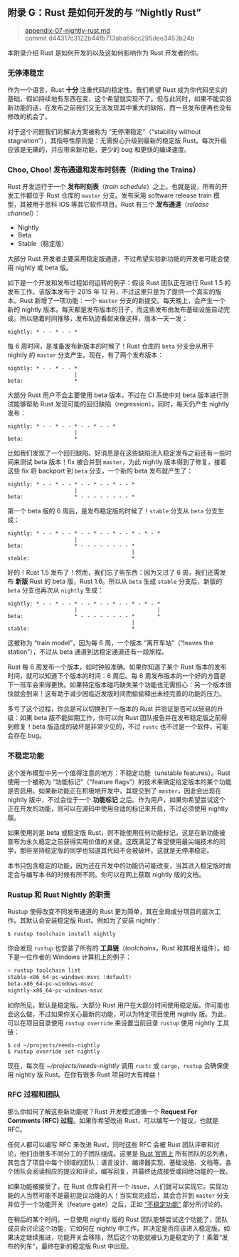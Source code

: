 ## 附录 G：Rust 是如何开发的与 “Nightly Rust”

> [appendix-07-nightly-rust.md](https://github.com/rust-lang/book/blob/main/src/appendix-07-nightly-rust.md)
> <br />
> commit d44317c3122b44fb713aba66cc295dee3453b24b

本附录介绍 Rust 是如何开发的以及这如何影响作为 Rust 开发者的你。

### 无停滞稳定

作为一个语言，Rust **十分** 注重代码的稳定性。我们希望 Rust 成为你代码坚实的基础，假如持续地有东西在变，这个希望就实现不了。但与此同时，如果不能实验新功能的话，在发布之前我们又无法发现其中重大的缺陷，而一旦发布便再也没有修改的机会了。

对于这个问题我们的解决方案被称为 “无停滞稳定”（“stability without stagnation”），其指导性原则是：无需担心升级到最新的稳定版 Rust。每次升级应该是无痛的，并应带来新功能，更少的 bug 和更快的编译速度。

### Choo, Choo! 发布通道和发布时刻表（Riding the Trains）

Rust 开发运行于一个 **发布时刻表**（_train schedule_）之上。也就是说，所有的开发工作都位于 Rust 仓库的 `master` 分支。发布采用 software release train 模型，其被用于思科 IOS 等其它软件项目。Rust 有三个 **发布通道**（_release channel_）：

- Nightly
- Beta
- Stable（稳定版）

大部分 Rust 开发者主要采用稳定版通道，不过希望实验新功能的开发者可能会使用 nightly 或 beta 版。

如下是一个开发和发布过程如何运转的例子：假设 Rust 团队正在进行 Rust 1.5 的发布工作。该版本发布于 2015 年 12 月，不过这里只是为了提供一个真实的版本。Rust 新增了一项功能：一个 `master` 分支的新提交。每天晚上，会产生一个新的 nightly 版本。每天都是发布版本的日子，而这些发布由发布基础设施自动完成。所以随着时间推移，发布轨迹看起来像这样，版本一天一发：

```text
nightly: * - - * - - *
```

每 6 周时间，是准备发布新版本的时候了！Rust 仓库的 `beta` 分支会从用于 nightly 的 `master` 分支产生。现在，有了两个发布版本：

```text
nightly: * - - * - - *
                     |
beta:                *
```

大部分 Rust 用户不会主要使用 beta 版本，不过在 CI 系统中对 beta 版本进行测试能够帮助 Rust 发现可能的回归缺陷（regression）。同时，每天仍产生 nightly 发布：

```text
nightly: * - - * - - * - - * - - *
                     |
beta:                *
```

比如我们发现了一个回归缺陷。好消息是在这些缺陷流入稳定发布之前还有一些时间来测试 beta 版本！fix 被合并到 `master`，为此 nightly 版本得到了修复，接着这些 fix 将 backport 到 `beta` 分支，一个新的 beta 发布就产生了：

```text
nightly: * - - * - - * - - * - - * - - *
                     |
beta:                * - - - - - - - - *
```

第一个 beta 版的 6 周后，是发布稳定版的时候了！`stable` 分支从 `beta` 分支生成：

```text
nightly: * - - * - - * - - * - - * - - * - * - *
                     |
beta:                * - - - - - - - - *
                                       |
stable:                                *
```

好的！Rust 1.5 发布了！然而，我们忘了些东西：因为又过了 6 周，我们还需发布 **新版** Rust 的 beta 版，Rust 1.6。所以从 `beta` 生成 `stable` 分支后，新版的 `beta` 分支也再次从 `nightly` 生成：

```text
nightly: * - - * - - * - - * - - * - - * - * - *
                     |                         |
beta:                * - - - - - - - - *       *
                                       |
stable:                                *
```

这被称为 “train model”，因为每 6 周，一个版本 “离开车站”（“leaves the station”），不过从 beta 通道到达稳定通道还有一段旅程。

Rust 每 6 周发布一个版本，如时钟般准确。如果你知道了某个 Rust 版本的发布时间，就可以知道下个版本的时间：6 周后。每 6 周发布版本的一个好的方面是下一班车会来得更快。如果特定版本碰巧缺失某个功能也无需担心：另一个版本很快就会到来！这有助于减少因临近发版时间而偷偷释出未经完善的功能的压力。

多亏了这个过程，你总是可以切换到下一版本的 Rust 并验证是否可以轻易的升级：如果 beta 版不能如期工作，你可以向 Rust 团队报告并在发布稳定版之前得到修复！beta 版造成的破坏是非常少见的，不过 `rustc` 也不过是一个软件，可能会存在 bug。

### 不稳定功能

这个发布模型中另一个值得注意的地方：不稳定功能（unstable features）。Rust 使用一个被称为 “功能标记”（“feature flags”）的技术来确定给定版本的某个功能是否启用。如果新功能正在积极地开发中，其提交到了 `master`，因此会出现在 nightly 版中，不过会位于一个 **功能标记** 之后。作为用户，如果你希望尝试这个正在开发的功能，则可以在源码中使用合适的标记来开启，不过必须使用 nightly 版。

如果使用的是 beta 或稳定版 Rust，则不能使用任何功能标记。这是在新功能被宣布为永久稳定之前获得实用价值的关键。这既满足了希望使用最尖端技术的同学，那些坚持稳定版的同学也知道其代码不会被破坏。这就是无停滞稳定。

本书只包含稳定的功能，因为还在开发中的功能仍可能改变，当其进入稳定版时肯定会与编写本书的时候有所不同。你可以在网上获取 nightly 版的文档。

### Rustup 和 Rust Nightly 的职责

Rustup 使得改变不同发布通道的 Rust 更为简单，其在全局或分项目的层次工作。其默认会安装稳定版 Rust。例如为了安装 nightly：

```console
$ rustup toolchain install nightly
```

你会发现 `rustup` 也安装了所有的 **工具链**（_toolchains_，Rust 和其相关组件）。如下是一位作者的 Windows 计算机上的例子：

```powershell
> rustup toolchain list
stable-x86_64-pc-windows-msvc (default)
beta-x86_64-pc-windows-msvc
nightly-x86_64-pc-windows-msvc
```

如你所见，默认是稳定版。大部分 Rust 用户在大部分时间使用稳定版。你可能也会这么做，不过如果你关心最新的功能，可以为特定项目使用 nightly 版。为此，可以在项目目录使用 `rustup override` 来设置当前目录 `rustup` 使用 nightly 工具链：

```console
$ cd ~/projects/needs-nightly
$ rustup override set nightly
```

现在，每次在 _~/projects/needs-nightly_ 调用 `rustc` 或 `cargo`，`rustup` 会确保使用 nightly 版 Rust。在你有很多 Rust 项目时大有裨益！

### RFC 过程和团队

那么你如何了解这些新功能呢？Rust 开发模式遵循一个 **Request For Comments (RFC) 过程**。如果你希望改进 Rust，可以编写一个提议，也就是 RFC。

任何人都可以编写 RFC 来改进 Rust，同时这些 RFC 会被 Rust 团队评审和讨论，他们由很多不同分工的子团队组成。这里是 [Rust 官网上](https://www.rust-lang.org/governance) 所有团队的总列表，其包含了项目中每个领域的团队：语言设计、编译器实现、基础设施、文档等。各个团队会阅读相应的提议和评论，编写回复，并最终达成接受或回绝功能的一致。

如果功能被接受了，在 Rust 仓库会打开一个 issue，人们就可以实现它。实现功能的人当然可能不是最初提议功能的人！当实现完成后，其会合并到 `master` 分支并位于一个功能开关（feature gate）之后，正如 [“不稳定功能”](#不稳定功能) 部分所讨论的。

在稍后的某个时间，一旦使用 nightly 版的 Rust 团队能够尝试这个功能了，团队成员会讨论这个功能，它如何在 nightly 中工作，并决定是否应该进入稳定版。如果决定继续推进，功能开关会移除，然后这个功能就被认为是稳定的了！乘着“发布的列车”，最终在新的稳定版 Rust 中出现。

